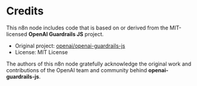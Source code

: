 # Credits

This n8n node includes code that is based on or derived from the
MIT-licensed **OpenAI Guardrails JS** project.

- Original project: [openai/openai-guardrails-js](https://github.com/openai/openai-guardrails-js)
- License: MIT License

The authors of this n8n node gratefully acknowledge the original work
and contributions of the OpenAI team and community behind
**openai-guardrails-js**.